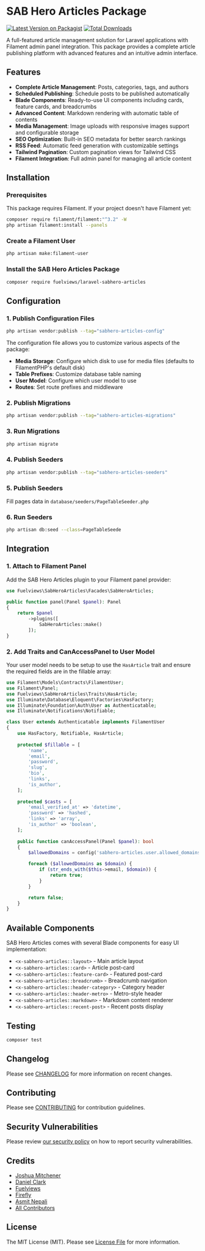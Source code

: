 # SAB Hero Articles Package

[![Latest Version on Packagist](https://img.shields.io/packagist/v/fuelviews/laravel-sabhero-articles.svg?style=flat-square)](https://packagist.org/packages/fuelviews/laravel-sabhero-articles)
[![Total Downloads](https://img.shields.io/packagist/dt/fuelviews/laravel-sabhero-articles.svg?style=flat-square)](https://packagist.org/packages/fuelviews/laravel-sabhero-articles)

A full-featured article management solution for Laravel applications with Filament admin panel integration. This package provides a complete article publishing platform with advanced features and an intuitive admin interface.

## Features

- **Complete Article Management**: Posts, categories, tags, and authors
- **Scheduled Publishing**: Schedule posts to be published automatically
- **Blade Components**: Ready-to-use UI components including cards, feature cards, and breadcrumbs
- **Advanced Content**: Markdown rendering with automatic table of contents
- **Media Management**: Image uploads with responsive images support and configurable storage
- **SEO Optimization**: Built-in SEO metadata for better search rankings
- **RSS Feed**: Automatic feed generation with customizable settings
- **Tailwind Pagination**: Custom pagination views for Tailwind CSS
- **Filament Integration**: Full admin panel for managing all article content

## Installation

### Prerequisites

This package requires Filament. If your project doesn't have Filament yet:

```bash
composer require filament/filament:"^3.2" -W
php artisan filament:install --panels
```

### Create a Filament User
```bash
php artisan make:filament-user
```

### Install the SAB Hero Articles Package

```bash
composer require fuelviews/laravel-sabhero-articles
```

## Configuration

### 1. Publish Configuration Files

```bash
php artisan vendor:publish --tag="sabhero-articles-config"
```

The configuration file allows you to customize various aspects of the package:

- **Media Storage**: Configure which disk to use for media files (defaults to FilamentPHP's default disk)
- **Table Prefixes**: Customize database table naming
- **User Model**: Configure which user model to use
- **Routes**: Set route prefixes and middleware

### 2. Publish Migrations

```bash
php artisan vendor:publish --tag="sabhero-articles-migrations"
```

### 3. Run Migrations

```bash
php artisan migrate
```

### 4. Publish Seeders

```bash
php artisan vendor:publish --tag="sabhero-articles-seeders"
```

### 5. Publish Seeders

Fill pages data in `database/seeders/PageTableSeeder.php`

### 6. Run Seeders

```bash
php artisan db:seed --class=PageTableSeede
```


## Integration

### 1. Attach to Filament Panel

Add the SAB Hero Articles plugin to your Filament panel provider:

```php
use Fuelviews\SabHeroArticles\Facades\SabHeroArticles;

public function panel(Panel $panel): Panel
{
    return $panel
        ->plugins([
            SabHeroArticles::make()
        ]);
}
```

### 2. Add Traits and CanAccessPanel to User Model

Your user model needs to be setup to use the `HasArticle` trait and ensure the required fields are in the fillable array:

```php
use Filament\Models\Contracts\FilamentUser;
use Filament\Panel;
use Fuelviews\SabHeroArticles\Traits\HasArticle;
use Illuminate\Database\Eloquent\Factories\HasFactory;
use Illuminate\Foundation\Auth\User as Authenticatable;
use Illuminate\Notifications\Notifiable;

class User extends Authenticatable implements FilamentUser
{
    use HasFactory, Notifiable, HasArticle;
    
    protected $fillable = [
        'name',
        'email',
        'password',
        'slug',
        'bio',
        'links',
        'is_author',
    ];
    
    protected $casts = [
        'email_verified_at' => 'datetime',
        'password' => 'hashed',
        'links' => 'array',
        'is_author' => 'boolean',
    ];
    
    public function canAccessPanel(Panel $panel): bool
    {
        $allowedDomains = config('sabhero-articles.user.allowed_domains', []);

        foreach ($allowedDomains as $domain) {
            if (str_ends_with($this->email, $domain)) {
                return true;
            }
        }

        return false;
    }
}
```

## Available Components

SAB Hero Articles comes with several Blade components for easy UI implementation:

- `<x-sabhero-articles::layout>` - Main article layout
- `<x-sabhero-articles::card>` - Article post-card
- `<x-sabhero-articles::feature-card>` - Featured post-card
- `<x-sabhero-articles::breadcrumb>` - Breadcrumb navigation
- `<x-sabhero-articles::header-category>` - Category header
- `<x-sabhero-articles::header-metro>` - Metro-style header
- `<x-sabhero-articles::markdown>` - Markdown content renderer
- `<x-sabhero-articles::recent-post>` - Recent posts display

## Testing

```bash
composer test
```

## Changelog

Please see [CHANGELOG](CHANGELOG.md) for more information on recent changes.

## Contributing

Please see [CONTRIBUTING](CONTRIBUTING.md) for contribution guidelines.

## Security Vulnerabilities

Please review [our security policy](../../security/policy) on how to report security vulnerabilities.

## Credits

- [Joshua Mitchener](https://github.com/thejmitchener)
- [Daniel Clark](https://github.com/sweatybreeze)
- [Fuelviews](https://github.com/fuelviews)
- [Firefly](https://github.com/thefireflytech)
- [Asmit Nepali](https://github.com/AsmitNepali)
- [All Contributors](../../contributors)

## License

The MIT License (MIT). Please see [License File](LICENSE.md) for more information.

